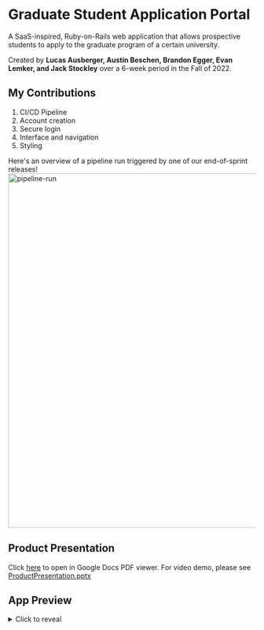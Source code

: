 # Graduate Student Application Portal

A SaaS-inspired, Ruby-on-Rails web application that allows prospective students to apply to the graduate program of a certain university.

Created by **Lucas Ausberger, Austin Beschen, Brandon Egger, Evan Lemker, and Jack Stockley** over a 6-week period in the Fall of 2022.

## My Contributions
1. CI/CD Pipeline
2. Account creation
3. Secure login 
4. Interface and navigation
5. Styling

Here's an overview of a pipeline run triggered by one of our end-of-sprint releases!
<img width="720" alt="pipeline-run" src="https://user-images.githubusercontent.com/74087830/208984045-eaf8f879-94ac-4b05-8233-282f5c47a651.png">

## Product Presentation

Click [here](https://docs.google.com/viewer?url=https://github.com/lausberger/gradapp/files/10280912/ProductPresentation.pdf) to open in Google Docs PDF viewer. For video demo, please see [ProductPresentation.pptx](https://github.com/lausberger/gradapp/blob/main/ProductPresentation.pptx) 

## App Preview
<details>
  <summary>Click to reveal</summary>
  
  ### Public Homepage
  <img width="720" alt="Screen Shot 2022-12-15 at 12 02 16 AM" src="https://user-images.githubusercontent.com/74087830/207787155-b2135ce1-823e-47f7-a00d-f6ef436a762f.png">

  ### Creating an Account
  <img width="720" alt="Screen Shot 2022-12-15 at 12 01 57 AM" src="https://user-images.githubusercontent.com/74087830/207786917-a6c446be-5e6d-45b0-babd-f24c0eab56f7.png">
  
  ### Logging In
  <img width="720" alt="Screen Shot 2022-12-15 at 12 02 06 AM" src="https://user-images.githubusercontent.com/74087830/207786989-51595a2e-35c6-48bd-a3e1-6b184ad79687.png">
  
  ### Student Homepage
  <img width="720" alt="Screen Shot 2022-12-14 at 11 57 36 PM" src="https://user-images.githubusercontent.com/74087830/207785273-b5221294-9b69-45e2-b5fb-693b7ee22a04.png">
  
  ### Discussions Board
  <img width="720" alt="Screen Shot 2022-12-15 at 12 23 11 AM" src="https://user-images.githubusercontent.com/74087830/207787823-5aa23776-432b-48c0-9149-822b8398603c.png">
    
  ### Viewing a Discussion Thread
  <img width="720" alt="Screen Shot 2022-12-14 at 11 58 14 PM" src="https://user-images.githubusercontent.com/74087830/207785463-0ee80a05-66be-4b76-a75d-0577e47ec54a.png">
  
  ### Creating a New Discussion
  <img width="720" alt="Screen Shot 2022-12-15 at 12 23 17 AM" src="https://user-images.githubusercontent.com/74087830/207787871-e289f45c-d173-4d8c-8d86-92f436b7e019.png">

  ### Creating an Application
  <img width="720" alt="Screen Shot 2022-12-14 at 11 59 06 PM" src="https://user-images.githubusercontent.com/74087830/207785556-f6c291c8-a859-46b1-ae63-c59a1e1c85b5.png">
  
  ### Viewing the Application
  <img width="720" alt="Screen Shot 2022-12-14 at 11 58 36 PM" src="https://user-images.githubusercontent.com/74087830/207785583-f722ad68-2eee-4c39-b995-682363401f6c.png">
  
  ### Viewing My Messages
  <img width="720" alt="Screen Shot 2022-12-14 at 11 59 22 PM" src="https://user-images.githubusercontent.com/74087830/207786114-e31508fd-8a94-425c-ab51-3b943efdb602.png">
  
  ### Sending a Message
  <img width="720" alt="Screen Shot 2022-12-15 at 12 10 55 AM" src="https://user-images.githubusercontent.com/74087830/207786067-1f7f7abe-8155-4010-b07b-4ef6005166e1.png">
  
  ### Replying to a Message
  <img width="720" alt="Screen Shot 2022-12-15 at 12 11 28 AM" src="https://user-images.githubusercontent.com/74087830/207786169-3e22031e-9b6e-4196-ac3c-478b1e39d036.png">

  ### Research Areas
  <img width="720" alt="Screen Shot 2022-12-15 at 12 00 15 AM" src="https://user-images.githubusercontent.com/74087830/207786385-23ab329f-4f18-4976-b94a-9da19302a4a6.png">
  
  ### Learning About a Research Area
  <img width="720" alt="Screen Shot 2022-12-15 at 12 00 43 AM" src="https://user-images.githubusercontent.com/74087830/207786440-32f2ec4b-d639-405b-862b-dc76a24381d8.png">
    
   ### Faculty Members Page
  <img width="720" alt="Screen Shot 2022-12-14 at 11 59 45 PM" src="https://user-images.githubusercontent.com/74087830/207786213-8265ca33-bed1-4921-ad8f-541ea78da572.png">
  
  ### Searching for Faculty by Research Area
  <img width="720" alt="Screen Shot 2022-12-15 at 12 12 00 AM" src="https://user-images.githubusercontent.com/74087830/207786713-c8b4ad7a-1ebd-4594-bbf3-c4f63002a599.png">
  
  ### Updating My Checklist
  <img width="720" alt="Screen Shot 2022-12-15 at 12 01 27 AM" src="https://user-images.githubusercontent.com/74087830/207786796-fc964606-f27d-4e2e-ba16-ebcde45f00c7.png">
  
  ### Viewing My Profile
  <img width="720" alt="Screen Shot 2022-12-15 at 12 00 59 AM" src="https://user-images.githubusercontent.com/74087830/207786746-d55d7c9c-3a94-457b-9ad7-81a3c0c18238.png">
  
  ### FAQ Page
  <img width="720" alt="Screen Shot 2022-12-15 at 12 22 29 AM" src="https://user-images.githubusercontent.com/74087830/207787978-e1e836e9-8bf9-491f-beb0-47b80e62dbb8.png">

  ### (Faculty) Adding a Research Area
  <img width="720" alt="Screen Shot 2022-12-15 at 12 02 34 AM" src="https://user-images.githubusercontent.com/74087830/207787361-d3b1c4be-a96a-42fc-97cb-c0152b06df86.png">
  
  ### (Faculty) Viewing Student Applications
  <img width="720" alt="Screen Shot 2022-12-15 at 12 03 44 AM" src="https://user-images.githubusercontent.com/74087830/207787472-a2cc08dd-c445-4a82-9fce-5e60ae2747ca.png">
  
  ### (Faculty) Reviewing an Application
  <img width="720" alt="Screen Shot 2022-12-15 at 12 28 20 AM" src="https://user-images.githubusercontent.com/74087830/207788666-55d8216f-8d0c-4b8c-a36e-43192424208d.png">

  ### (Dept. Chair) Approving Faculty Accounts
  <img width="720" alt="Screen Shot 2022-12-15 at 12 02 40 AM" src="https://user-images.githubusercontent.com/74087830/207787415-51f63d02-41e4-4c82-bc2a-a949fc24ebae.png">
</details>

